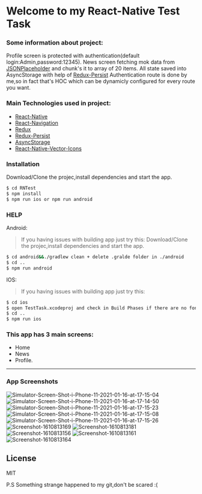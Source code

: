 # Welcome to my React-Native Test Task


### Some information about project:
Profile screen is protected with authentication(default login:Admin,password:12345).
News screen fetching mok data from [JSONPlaceholder](https://jsonplaceholder.typicode.com) and chunk's it to array of 20 items.
All state saved into AsyncStorage with help of [Redux-Persist](https://github.com/rt2zz/redux-persist#readme)
Authentication route is done by me,so in fact that's HOC which can be dynamicly configured for every route you want.

### Main Technologies used in project:
* [React-Native](https://github.com/facebook/react-native)
* [React-Navigation](https://github.com/react-navigation/react-navigation)
* [Redux](https://github.com/reduxjs/redux)
* [Redux-Persist](https://github.com/rt2zz/redux-persist)
* [AsyncStorage](https://github.com/react-native-async-storage/async-storage)
* [React-Native-Vector-Icons](https://github.com/oblador/react-native-vector-icons)

### Installation
Download/Clone the projec,install dependencies and start the app.
```sh
$ cd RNTest
$ npm install
$ npm run ios or npm run android
```

### HELP
 Android:
 > If you having issues with building app just try this:
 Download/Clone the projec,install dependencies and start the app.
```sh
$ cd android&&./gradlew clean + delete .gralde folder in ./android
$ cd ..
$ npm run android 
```
 IOS:
 > If you having issues with building app just try this:
  ```sh
$ cd ios
$ open TestTask.xcodeproj and check in Build Phases if there are no fonts files in Copy Bundle Resources dropdown
$ cd ..
$ npm run ios
```


### This app has 3 main screens:
* Home
* News
* Profile.

----
### App Screenshots 
<img src="https://i.ibb.co/82Sn3c5/Simulator-Screen-Shot-i-Phone-11-2021-01-16-at-17-15-04.png" alt="Simulator-Screen-Shot-i-Phone-11-2021-01-16-at-17-15-04" border="0">
<img src="https://i.ibb.co/QfN6nXW/Simulator-Screen-Shot-i-Phone-11-2021-01-16-at-17-14-50.png" alt="Simulator-Screen-Shot-i-Phone-11-2021-01-16-at-17-14-50" border="0">
<img src="https://i.ibb.co/1Zw8sPV/Simulator-Screen-Shot-i-Phone-11-2021-01-16-at-17-15-23.png" alt="Simulator-Screen-Shot-i-Phone-11-2021-01-16-at-17-15-23" border="0">
<img src="https://i.ibb.co/p3V0Sdx/Simulator-Screen-Shot-i-Phone-11-2021-01-16-at-17-15-08.png" alt="Simulator-Screen-Shot-i-Phone-11-2021-01-16-at-17-15-08" border="0">
<img src="https://i.ibb.co/CwZhS53/Simulator-Screen-Shot-i-Phone-11-2021-01-16-at-17-15-26.png" alt="Simulator-Screen-Shot-i-Phone-11-2021-01-16-at-17-15-26" border="0">
<img src="https://i.ibb.co/PCZsx1d/Screenshot-1610813169.png" alt="Screenshot-1610813169" border="0">
<img src="https://i.ibb.co/k5W1H3G/Screenshot-1610813181.png" alt="Screenshot-1610813181" border="0">
<img src="https://i.ibb.co/PG7nZVV/Screenshot-1610813156.png" alt="Screenshot-1610813156" border="0">
<img src="https://i.ibb.co/FByqqpw/Screenshot-1610813161.png" alt="Screenshot-1610813161" border="0">
<img src="https://i.ibb.co/XyBsRc1/Screenshot-1610813164.png" alt="Screenshot-1610813164" border="0">

License
----

MIT

P.S Something strange happened to my git,don't be scared :(

